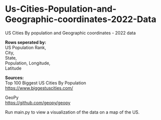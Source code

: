 # Us-Cities-Population-and-Geographic-coordinates-2022-Data
US Cities By population and Geographic coordinates - 2022 data

**Rows seperated by:**            
US Population Rank,               
City,                           
State,              
Population,
Longitude,  
Latitude  


**Sources:**       
Top 100 Biggest US Cities By Population       
https://www.biggestuscities.com/

GeoPy       
https://github.com/geopy/geopy

Run main.py to view a visualization of the data on a map of the US.
